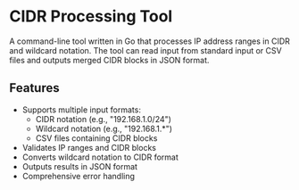 # CIDR Processing Tool

A command-line tool written in Go that processes IP address ranges in CIDR and wildcard notation. The tool can read input from standard input or CSV files and outputs merged CIDR blocks in JSON format.

## Features

- Supports multiple input formats:
  - CIDR notation (e.g., "192.168.1.0/24")
  - Wildcard notation (e.g., "192.168.1.*")
  - CSV files containing CIDR blocks
- Validates IP ranges and CIDR blocks
- Converts wildcard notation to CIDR format
- Outputs results in JSON format
- Comprehensive error handling